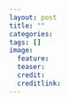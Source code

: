 ```yaml
---
layout: post
title: ""
categories:
tags: []
image:
  feature:
  teaser:
  credit:
  creditlink:
---
```

